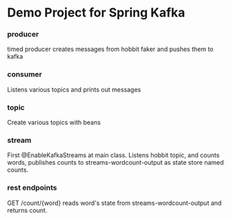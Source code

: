# Demo Project for Spring Kafka


### producer

timed producer creates messages from hobbit faker and pushes them to kafka


### consumer

Listens various topics and prints out messages


### topic

Create various topics with beans

### stream
First @EnableKafkaStreams at main class. Listens hobbit topic, and counts words, publishes counts to streams-wordcount-output as state store named counts.

### rest endpoints

GET /count/{word} reads word's state from streams-wordcount-output and returns count.